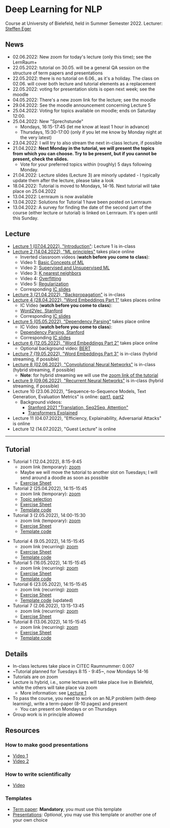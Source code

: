 # Deep Learning for NLP 

Course at University of Bielefeld, held in Summer Semester 2022. Lecturer: [Steffen Eger](steffen.eger@uni-bielefeld.de)

## News

- 02.06.2022: New zoom for today's lecture (only this time); see the LernRaum+
- 22.05.2022: tutorial on 30.05. will be a general QA session on the structure of term papers and presentations
- 22.05.2022: there is no tutorial on 6.06., as it's a holiday. The class on 02.06. will cover both lecture and tutorial elements as a replacement
- 22.05.2022: voting for presentation slots is open next week; see the moodle 
- 04.05.2022: There's a new zoom link for the lecture; see the moodle
- 29.04.2022: See the moodle announcement concerning Lecture 5
- 25.04.2022: Voting for topics available on moodle; ends on Saturday 12:00.
- 25.04.2022: New "Sprechstunde"
    - Mondays, 16:15-17:45 (let me know at least 1 hour in advance)
    - Thursdays, 15:30-17:00 (only if you let me know by Monday night at the very latest)
- 23.04.2022: I will try to also stream the next in-class lecture, if possible
- 21.04.2022: **Next Monday in the tutorial, we will present the topics from which you can choose. Try to be present, but if you cannot be present, check the slides.**
    - Vote for your preferred topics within (roughly) 5 days following Monday.
- 21.04.2022: Lecture slides (Lecture 3) are minorly updated - I typically update them after the lecture, please take a look
- 18.04.2022: Tutorial is moved to Mondays, 14-16. Next tutorial will take place on 25.04.2022
- 13.04.2022: Lernraum is now available
- 13.04.2022: Solutions for Tutorial 1 have been posted on Lernraum
- 13.04.2022: A survey for finding the date of the second part of the course (either lecture or tutorial) is linked on Lernraum. It's open until this Sunday.

## Lecture


- [Lecture 1 (07.04.2022), "Introduction"](slides/01_kickoff_2022.pdf): Lecture 1 is in-class
- [Lecture 2 (14.04.2022), "ML principles"](slides/02_ml+dl_2022-1.pdf) takes place online
    - Inverted classroom videos (**watch before you come to class**):
    - Video 1: [Basic Concepts of ML](https://www.youtube.com/watch?v=-ch5qOiteRY)
    - Video 2: [Supervised and Unsupervised ML](https://www.youtube.com/watch?v=kE5QZ8G_78c&t=339s)
    - Video 3: [K nearest neighbors](https://www.youtube.com/watch?v=UqYde-LULfs)
    - Video 4: [Overfitting](https://www.youtube.com/watch?v=AYI1J3EmuaU)
    - Video 5: [Regularization](https://www.youtube.com/watch?v=C0xMTRynli8)
    - Corresponding [IC slides](slides/ml-principles-slides.pdf)
 - [Lecture 3 (21.04.2022), "Backpropagation"](slides/dl4nlp2022_03_backpropagation.pdf) is in-class
 - [Lecture 4 (28.04.2022), "Word Embeddings Part 1"](slides/dl4nlp2022_04_WordEmbeddings1.pdf) takes places online
    - IC Video (**watch before you come to class**):
    - [Word2Vec, Stanford](https://www.youtube.com/watch?v=ERibwqs9p38&list=PL3FW7Lu3i5Jsnh1rnUwq_TcylNr7EkRe6)
    - Corresponding [IC slides](slides/cs224n-2017-lecture2.pdf)
  - [Lecture 5 (05.05.2022), "Dependency Parsing"](slides/dl4nlp2022_05_guidingquestions.pdf) takes place online
    - IC Video (**watch before you come to class**):
    - [Dependency Parsing, Stanford](https://www.youtube.com/watch?v=PVShkZgXznc)
    - Corresponding [IC slides](slides/cs224n-2017-lecture6.pdf)
  - [Lecture 6 (12.05.2022), "Word Embeddings Part 2"](slides/dl4nlp2022_06_WordEmbeddings2.pdf) takes place online
    - Optional background video: [BERT](https://www.youtube.com/watch?v=xI0HHN5XKDo)
  - [Lecture 7 (19.05.2022), "Word Embeddings Part 3"](slides/dl4nlp2022_07_WordEmbeddings3.pdf) is in-class (hybrid streaming, if possible)
  - [Lecture 8 (02.06.2022), "Convolutional Neural Networks"](slides/dl4nlp2022_08_ConvNet.pdf) is in-class (hybrid streaming, if possible)
    - **Note**: for hybrid streaming we will use the [zoom link of the tutorial](https://tu-darmstadt.zoom.us/j/63329063574?pwd=RW1Ec3NFZFA3SGY3WDMzK0ZFVG5ZUT09)
  - [Lecture 9 (09.06.2022), "Recurrent Neural Networks"](slides/dl4nlp2022_09_RNNs.pdf) is in-class (hybrid streaming, if possible)
  - Lecture 10 (23.06.2022), "Sequence-to-Sequence Models, Text Generation, Evaluation Metrics" is online: [part1](), [part2](https://docs.google.com/presentation/d/1Poc7AS4vKDPrfbRZHYn0MhgPVmJUSik3tT4irwqRun4/edit?usp=sharing)
    - Background videos: 
         - [Stanford 2021 "Translation, Seq2Seq, Attention"](https://www.youtube.com/watch?v=wzfWHP6SXxY)
         - [Transformers Explained](https://www.youtube.com/watch?v=4Bdc55j80l8)
  - Lecture 11 (04.07.2022), "Efficiency, Explainability, Adversarial Attacks" is online
  - Lecture 12 (14.07.2022), "Guest Lecture" is online


---

## Tutorial

- Tutorial 1 (12.04.2022), 8:15-9:45
    - zoom link (temporary): [zoom](https://tu-darmstadt.zoom.us/j/8763992280?pwd=MW9NY2l4Yk1ydG9jOGwvSUlzT0c0Zz09)
    - Maybe we will move the tutorial to another slot on Tuesdays; I will send around a doodle as soon as possible
    - [Exercise Sheet](tutorial/DL4NLP_2022-ex1.pdf)
- Tutorial 2 (25.04.2022), 14:15-15:45
    - zoom link (temporary): [zoom](https://tu-darmstadt.zoom.us/j/8763992280?pwd=MW9NY2l4Yk1ydG9jOGwvSUlzT0c0Zz09)
    - [Topic selection](https://docs.google.com/presentation/d/1YTEfNOSGZwAOPEbil5sM3PsBVIIpGJAFsU4C5gFAdss/edit?usp=sharing)
    - [Exercise Sheet](tutorial/DL4NLP_2022_exercise2.pdf)
    - [Template code](tutorial/tutorial2.tgz)
- Tutorial 3 (2.05.2022), 14:00-15:30
    - zoom link (temporary): [zoom](https://tu-darmstadt.zoom.us/j/6822530753?pwd=VGdzOTFxQVVEeXZpWFF1aFlCN3FDUT09)
    - [Exercise Sheet](tutorial/DL4NLP_2022-ex3.pdf)
    - [Template code](tutorial/tutorial3.zip)
* Tutorial 4 (9.05.2022), 14:15-15:45
    - zoom link (recurring): [zoom](https://tu-darmstadt.zoom.us/j/63329063574?pwd=RW1Ec3NFZFA3SGY3WDMzK0ZFVG5ZUT09)
    - [Exercise Sheet](tutorial/DL4NLP_2022-ex4.pdf)
    - [Template code](tutorial/tutorial4.zip)
* Tutorial 5 (16.05.2022), 14:15-15:45
    - zoom link (recurring): [zoom](https://tu-darmstadt.zoom.us/j/63329063574?pwd=RW1Ec3NFZFA3SGY3WDMzK0ZFVG5ZUT09)
    - [Exercise Sheet](tutorial/DL4NLP_2022-ex5.pdf)
    - [Template code](tutorial/tutorial5.zip)
* Tutorial 6 (23.05.2022), 14:15-15:45
    - zoom link (recurring): [zoom](https://tu-darmstadt.zoom.us/j/63329063574?pwd=RW1Ec3NFZFA3SGY3WDMzK0ZFVG5ZUT09)
    - [Exercise Sheet](tutorial/DL4NLP_2022-ex6.pdf)
    - [Template code](tutorial/tutorial6.zip) (updated)
* Tutorial 7 (2.06.2022), 13:15-13:45
    - zoom link (recurring): [zoom](https://tu-darmstadt.zoom.us/j/63329063574?pwd=RW1Ec3NFZFA3SGY3WDMzK0ZFVG5ZUT09)
    - [Exercise Sheet](tutorial/DL4NLP_2022-ex7.pdf)
* Tutorial 8 (13.06.2022), 14:15-15:45
    - zoom link (recurring): [zoom](https://tu-darmstadt.zoom.us/j/63329063574?pwd=RW1Ec3NFZFA3SGY3WDMzK0ZFVG5ZUT09)
    - [Exercise Sheet](tutorial/DL4NLP_2022-ex8.pdf)
    - [Template code](tutorial/tutorial8.zip)

## Details

- In-class lectures take place in CITEC Raumnummer: 0.007 
- ~Tutorial planned for Tuesdays 8:15 - 9:45~, now Mondays 14-16
- Tutorials are on zoom
- Lecture is hybrid, i.e., some lectures will take place live in Bielefeld, while the others will take place via zoom
   - More information: see [Lecture 1](slides/01_kickoff_2022.pdf)
- To pass the course, you need to work on an NLP problem (with deep learning), write a term-paper (8-10 pages) and present
   - You can present on Mondays or on Thursdays
- Group work is in principle allowed

## Resources

### How to make good presentations

- [Video 1](https://www.youtube.com/watch?v=Hp7Id3Yb9XQ)
- [Video 2](https://www.youtube.com/watch?v=SFxVihJ1KSo)

### How to write scientifically

- [Video](https://www.youtube.com/watch?v=x33Km7hRzP0&list=PLGNyy-rO8GoM7uUxVfYJbccEO8eNFfr1M)

### Templates

- [Term paper](https://www.overleaf.com/read/pxkbctyfwqxh): **Mandatory**, you must use this template 
- [Presentations](https://docs.google.com/presentation/d/1FHcGkrjzkwL0F1zf1zwCesaXSsRVj_kS29Pf0l7bMC8/edit?usp=sharing): _Optional_, you may use this template or another one of your own choice
